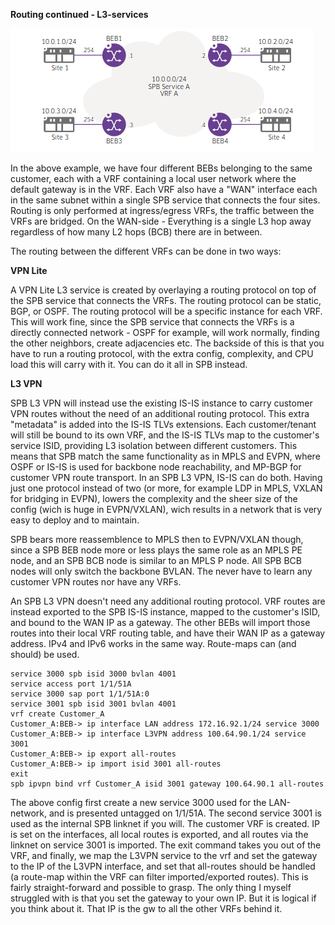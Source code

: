 **Routing continued - L3-services**

![L3-service](/L3-service.png)

In the above example, we have four different BEBs belonging to the same customer, each with a VRF containing a local user network where the default gateway is in the VRF. Each VRF also have a "WAN" interface each in the same subnet within a single SPB service that connects the four sites. Routing is only performed at ingress/egress VRFs, the traffic between the VRFs are bridged. On the WAN-side - Everything is a single L3 hop away regardless of how many L2 hops (BCB) there are in between.

The routing between the different VRFs can be done in two ways:

**VPN Lite**

A VPN Lite L3 service is created by overlaying a routing protocol on top of the SPB service that connects the VRFs. The routing protocol can be static, BGP, or OSPF. The routing protocol will be a specific instance for each VRF. This will work fine, since the SPB service that connects the VRFs is a directly connected network - OSPF for example, will work normally, finding the other neighbors, create adjacencies etc. The backside of this is that you have to run a routing protocol, with the extra config, complexity, and CPU load this will carry with it. You can do it all in SPB instead.

**L3 VPN**

SPB L3 VPN will instead use the existing IS-IS instance to carry customer VPN routes without the need of an additional routing protocol. This extra "metadata" is added into the IS-IS TLVs extensions. Each customer/tenant will still be bound to its own VRF, and the IS-IS TLVs map to the customer's service ISID, providing L3 isolation between different customers. This means that SPB match the same functionality as in MPLS and EVPN, where OSPF or IS-IS is used for backbone node reachability, and  MP-BGP for customer VPN route transport. In an SPB L3 VPN, IS-IS can do both. Having just one protocol instead of two (or more, for example LDP in MPLS, VXLAN for bridging in EVPN), lowers the complexity and the sheer size of the config (wich is huge in EVPN/VXLAN), wich results in a network that is very easy to deploy and to maintain.

SPB bears more reassemblence to MPLS then to EVPN/VXLAN though, since a SPB BEB node more or less plays the same role as an MPLS PE node, and an SPB BCB node is similar to an MPLS P node. All SPB BCB nodes will only switch the backbone BVLAN. The never have to learn any customer VPN routes nor have any VRFs.

An SPB L3 VPN doesn't need any additional routing protocol. VRF routes are instead exported to the SPB IS-IS instance, mapped to the customer's ISID, and bound to the WAN IP as a gateway. The other BEBs will import those routes into their local VRF routing table, and have their WAN IP as a gateway address. IPv4 and IPv6 works in the same way. Route-maps can (and should) be used.

```
service 3000 spb isid 3000 bvlan 4001 
service access port 1/1/51A 
service 3000 sap port 1/1/51A:0
service 3001 spb isid 3001 bvlan 4001
vrf create Customer_A
Customer_A:BEB-> ip interface LAN address 172.16.92.1/24 service 3000
Customer_A:BEB-> ip interface L3VPN address 100.64.90.1/24 service 3001
Customer_A:BEB-> ip export all-routes
Customer_A:BEB-> ip import isid 3001 all-routes
exit
spb ipvpn bind vrf Customer_A isid 3001 gateway 100.64.90.1 all-routes
```

The above config first create a new service 3000 used for the LAN-network, and is presented untagged on 1/1/51A. The second service 3001 is used as the internal SPB linknet if you will. The customer VRF is created. IP is set on the interfaces, all local routes is exported, and all routes via the linknet on service 3001 is imported. The exit command takes you out of the VRF, and finally, we map the L3VPN service to the vrf and set the gateway to the IP of the L3VPN interface, and set that all-routes should be handled (a route-map within the VRF can filter imported/exported routes). This is fairly straight-forward and possible to grasp. The only thing I myself struggled with is that you set the gateway to your own IP. But it is logical if you think about it. That IP is the gw to all the other VRFs behind it.